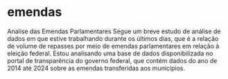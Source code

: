 # emendas
Analise das Emendas Parlamentares
Segue um breve estudo de análise de dados em que estive trabalhando durante os últimos dias, que é a relação de volume de repasses por meio de emendas parlamentares em relação à eleição federal. Estou analisando uma base de dados disponibilizada no portal de transparência do governo federal, que contém dados do ano de 2014 até 2024 sobre as emendas transferidas aos municípios.
